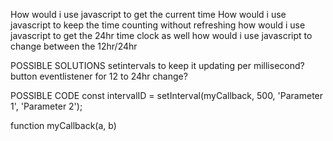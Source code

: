 How would i use javascript to get the current time
How would i use javascript to keep the time counting without refreshing
how would i use javascript to get the 24hr time clock as well
how would i use javascript to change between the 12hr/24hr

POSSIBLE SOLUTIONS
setintervals to keep it updating per millisecond?
button eventlistener for 12 to 24hr change?

POSSIBLE CODE
const intervalID = setInterval(myCallback, 500, 'Parameter 1', 'Parameter 2');

function myCallback(a, b)


